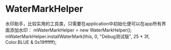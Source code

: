 # WaterMarkHelper
水印助手，比较实用的工具类，只需要在application中初始化便可以在app所有界面添加水印：
mWaterMarkHelper = new WaterMarkHelper();
mWaterMarkHelper.installWaterMark(this, 0, "Debug测试版", 25 * 3f, Color.BLUE & 0x19ffffff);

